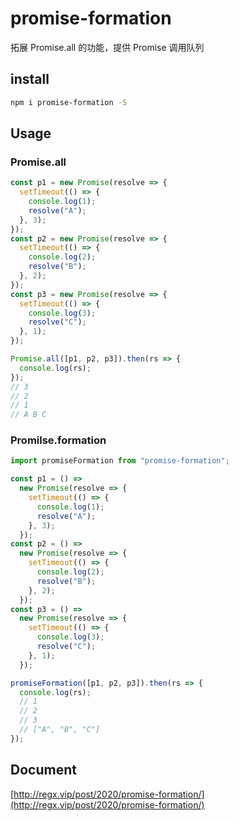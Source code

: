 # promise-formation

拓展 Promise.all 的功能，提供 Promise 调用队列

## install

```sh
npm i promise-formation -S
```

## Usage

### Promise.all

```js
const p1 = new Promise(resolve => {
  setTimeout(() => {
    console.log(1);
    resolve("A");
  }, 3);
});
const p2 = new Promise(resolve => {
  setTimeout(() => {
    console.log(2);
    resolve("B");
  }, 2);
});
const p3 = new Promise(resolve => {
  setTimeout(() => {
    console.log(3);
    resolve("C");
  }, 1);
});

Promise.all([p1, p2, p3]).then(rs => {
  console.log(rs);
});
// 3
// 2
// 1
// A B C
```

### Promilse.formation

```js
import promiseFormation from "promise-formation";

const p1 = () =>
  new Promise(resolve => {
    setTimeout(() => {
      console.log(1);
      resolve("A");
    }, 3);
  });
const p2 = () =>
  new Promise(resolve => {
    setTimeout(() => {
      console.log(2);
      resolve("B");
    }, 2);
  });
const p3 = () =>
  new Promise(resolve => {
    setTimeout(() => {
      console.log(3);
      resolve("C");
    }, 1);
  });

promiseFormation([p1, p2, p3]).then(rs => {
  console.log(rs);
  // 1
  // 2
  // 3
  // ["A", "B", "C"]
});
```

## Document

[http://regx.vip/post/2020/promise-formation/](http://regx.vip/post/2020/promise-formation/)
